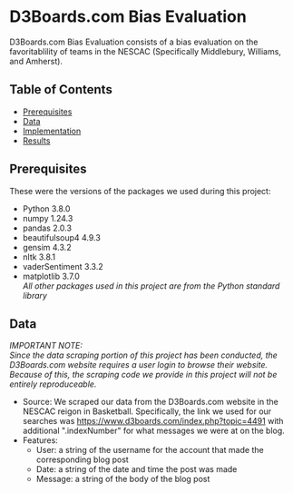 # D3Boards.com Bias Evaluation

D3Boards.com Bias Evaluation consists of a bias evaluation on the favoritablility of teams in the NESCAC (Specifically Middlebury, Williams, and Amherst).

## Table of Contents
- [Prerequisites](#prerequisites)
- [Data](#data)
- [Implementation](#implementation)
- [Results](#results)

## Prerequisites
These were the versions of the packages we used during this project:  
- Python 3.8.0
- numpy 1.24.3
- pandas 2.0.3
- beautifulsoup4 4.9.3
- gensim 4.3.2
- nltk 3.8.1
- vaderSentiment 3.3.2
- matplotlib 3.7.0  
*All other packages used in this project are from the Python standard library*

## Data

*IMPORTANT NOTE:*  
*Since the data scraping portion of this project has been conducted, the D3Boards.com website requires a user login to browse their website. Because of this, the scraping code we provide in this project will not be entirely reproduceable.*  

- Source: We scraped our data from the D3Boards.com website in the NESCAC reigon in Basketball. Specifically, the link we used for our searches was https://www.d3boards.com/index.php?topic=4491 with additional ".indexNumber" for what messages we were at on the blog.
- Features:
  - User: a string of the username for the account that made the corresponding blog post
  - Date: a string of the date and time the post was made
  - Message: a string of the body of the blog post
